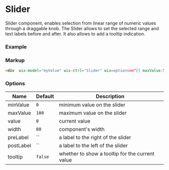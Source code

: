 # Slider
<!-- Slider -->


Slider component, enables selection from linear range of numeric values through a draggable knob. The Slider allows to set the selected range and text labels before and after. It also allows to add a tooltip indication.

### Example

<div  wix-model="myValue" wix-ctrl="Slider" wix=options=="{{ maxValue:500, preLabel:'zero', postLabel:'five hundreds'}"></div>

### Markup
```html
<div  wix-model="myValue" wix-ctrl="Slider" wix=options=="{{ maxValue:500, preLabel:'zero', postLabel:'five hundreds'}"></div>
```

### Options

Name      | Default  | Description
----------|----------|------------
minValue  | `0`      | minimum value on the slider
maxValue  | `100`    | maximum value on the slider
value     | `0`      | current value
width     |  `80`    | component's width
preLabel  | ``       | a label to the right of the slider
postLabel | ``       |  a label to the left of the slider
tooltip   |  `false` |  whether to show a tooltip for the current value
